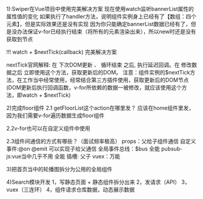 1):Swiper在Vue项目中使用完美解决方案
现在使用watch监听bannerList属性的属性值的变化
如果执行了handler方法，说明组件实例身上已经有了【数组：四个元素】，但是实际效果还是没有实现
因为你只能确定bannerList数据已经有了，但是没办法保证v-for已经执行结束（将所有的元素渲染出来），所以new时还是没有获取到节点

!!! watch + $nextTick(callback) 完美解决方案

nextTick官网解释:
在   下次DOM更新   、 循环结束   之后,   执行延迟回调。在    修改数据之后     立即使用这个方法，获取更新后的DOM。
注意：组件实例的$nextTick方法，在工作当中经常使用，经常结合第三方插件使用，获取更新后的DOM节点
(DOM更新后执行回调函数，v-for所依赖的数据一被修改，就应该使用这个方法，即watch + $nextTick)


2)完成floor组件
2.1 getFloorList这个action在哪里发？
应该在home组件里发，因为我们需要v-for遍历数据生成floor组件

2.2v-for也可以在自定义组件中使用

2.3组件间通信的方式有哪些？（面试频率极高）
props：父给子组件通信
自定义事件:@on   @emit  可以实现子给父通信
全局事件总线：$bus  全能
pubsub-js:vue当中几乎不用  全能
插槽: 父子
vuex：万能


3)把首页当中的轮播图拆分为公用的全局组件

4)Search模块开发
1，写静态页面 + 静态组件拆分出来
2，发请求（API）
3，vuex（三连环）
4，组件请求仓库数据，动态展示数据